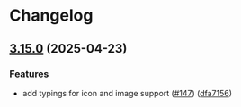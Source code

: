 # Changelog

## [3.15.0](https://github.com/expo/expo-server-sdk-node/compare/v3.14.0...v3.15.0) (2025-04-23)


### Features

* add typings for icon and image support ([#147](https://github.com/expo/expo-server-sdk-node/issues/147)) ([dfa7156](https://github.com/expo/expo-server-sdk-node/commit/dfa7156c7239d43d040698fe15e1a90f98fda187))
